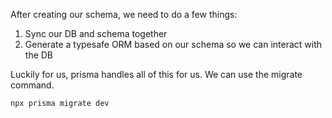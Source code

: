 After creating our schema, we need to do a few things:

1. Sync our DB and schema together
2. Generate a typesafe ORM based on our schema so we can interact with the DB

Luckily for us, prisma handles all of this for us. We can use the migrate command.

`npx prisma migrate dev`
